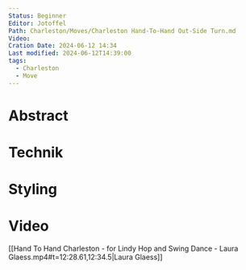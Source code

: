```yaml
---
Status: Beginner
Editor: Jotoffel
Path: Charleston/Moves/Charleston Hand-To-Hand Out-Side Turn.md
Video: 
Cration Date: 2024-06-12 14:34
Last modified: 2024-06-12T14:39:00
tags:
  - Charleston
  - Move
---
```

# Abstract

# Technik

# Styling

# Video
 
[[Hand To Hand Charleston - for Lindy Hop and Swing Dance - Laura Glaess.mp4#t=12:28.61,12:34.5|Laura Glaess]]